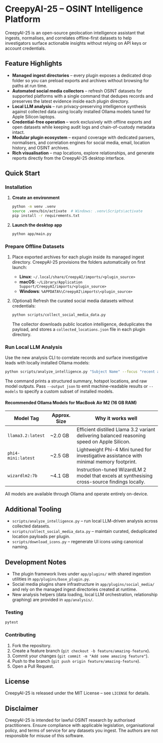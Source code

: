 # CreepyAI-25 – OSINT Intelligence Platform

CreepyAI-25 is an open-source geolocation intelligence assistant that ingests, normalises, and correlates
offline-first datasets to help investigators surface actionable insights without relying on API keys or
account credentials.

## Feature Highlights

- **Managed ingest directories** – every plugin exposes a dedicated drop folder so you can preload exports
  and archives without browsing for paths at run time.
- **Automated social media collectors** – refresh OSINT datasets for supported platforms with a single
  command that dedupes records and preserves the latest evidence inside each plugin directory.
- **Local LLM analysis** – run privacy-preserving intelligence synthesis against collected data using locally
  installed Ollama models tuned for Apple Silicon laptops.
- **Credential-free operation** – work exclusively with offline exports and open datasets while keeping audit
  logs and chain-of-custody metadata intact.
- **Modular plugin ecosystem** – expand coverage with dedicated parsers, normalisers, and correlation
  engines for social media, email, location history, and OSINT archives.
- **Rich visualisation** – map locations, explore relationships, and generate reports directly from the
  CreepyAI-25 desktop interface.

## Quick Start

### Installation

1. **Create an environment**
   ```bash
   python -m venv .venv
   source .venv/bin/activate  # Windows: .venv\Scripts\activate
   pip install -r requirements.txt
   ```

2. **Launch the desktop app**
   ```bash
   python app/main.py
   ```

### Prepare Offline Datasets

1. Place exported archives for each plugin inside its managed ingest directory. CreepyAI-25 provisions the
   folders automatically on first launch:
   - **Linux**: `~/.local/share/CreepyAI/imports/<plugin_source>`
   - **macOS**: `~/Library/Application Support/CreepyAI/imports/<plugin_source>`
   - **Windows**: `%APPDATA%\CreepyAI\imports\<plugin_source>`

2. (Optional) Refresh the curated social media datasets without credentials:
   ```bash
   python scripts/collect_social_media_data.py
   ```
   The collector downloads public location intelligence, deduplicates the payload, and stores a
   `collected_locations.json` file in each plugin directory.

### Run Local LLM Analysis

Use the new analysis CLI to correlate records and surface investigative leads with locally installed
Ollama models:

```bash
python scripts/analyze_intelligence.py "Subject Name" --focus "recent activity"
```

The command prints a structured summary, hotspot locations, and raw model outputs. Pass `--output json` to
emit machine-readable results or `--models` to specify a custom subset of installed models.

#### Recommended Ollama Models for MacBook Air M2 (16 GB RAM)

| Model Tag           | Approx. Size | Why it works well |
|---------------------|--------------|-------------------|
| `llama3.2:latest`   | ~2.0 GB      | Efficient distilled Llama 3.2 variant delivering balanced reasoning speed on Apple Silicon. |
| `phi4-mini:latest`  | ~2.5 GB      | Lightweight Phi-4 Mini tuned for investigative assistance with minimal memory footprint. |
| `wizardlm2:7b`      | ~4.1 GB      | Instruction-tuned WizardLM 2 model that excels at synthesising cross-source findings locally. |

All models are available through Ollama and operate entirely on-device.

## Additional Tooling

- `scripts/analyze_intelligence.py` – run local LLM-driven analysis across collected datasets.
- `scripts/collect_social_media_data.py` – maintain curated, deduplicated location payloads per plugin.
- `scripts/download_icons.py` – regenerate UI icons using canonical naming.

## Development Notes

- The plugin framework lives under `app/plugins/` with shared ingestion utilities in `app/plugins/base_plugin.py`.
- Social media plugins share infrastructure in `app/plugins/social_media/` and rely on the managed ingest
  directories created at runtime.
- New analysis helpers (data loading, local LLM orchestration, relationship graphing) are provided in
  `app/analysis/`.

### Testing

```bash
pytest
```

### Contributing

1. Fork the repository.
2. Create a feature branch (`git checkout -b feature/amazing-feature`).
3. Commit your changes (`git commit -m "Add some amazing feature"`).
4. Push to the branch (`git push origin feature/amazing-feature`).
5. Open a Pull Request.

## License

CreepyAI-25 is released under the MIT License – see `LICENSE` for details.

## Disclaimer

CreepyAI-25 is intended for lawful OSINT research by authorised practitioners. Ensure compliance with
applicable legislation, organisational policy, and terms of service for any datasets you ingest. The authors
are not responsible for misuse of this software.
